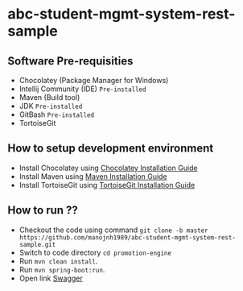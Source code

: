 # abc-student-mgmt-system-rest-sample

## Software Pre-requisities
* Chocolatey (Package Manager for Windows)
* Intellij Community (IDE) ```Pre-installed```
* Maven (Build tool) 
* JDK ```Pre-installed```
* GitBash ```Pre-installed```
* TortoiseGit 

## How to setup development environment
* Install Chocolatey using [Chocolatey Installation Guide](https://chocolatey.org/install)
* Install Maven using [Maven Installation Guide](https://community.chocolatey.org/packages/maven)
* Install TortoiseGit using [TortoiseGit Installation Guide](https://community.chocolatey.org/packages/tortoisegit)

## How to run ??

* Checkout the code using command ```git clone -b master https://github.com/manojnh1989/abc-student-mgmt-system-rest-sample.git```
* Switch to code directory ```cd promotion-engine```
* Run ```mvn clean install```.
* Run ```mvn spring-boot:run```.
* Open link [Swagger](http://localhost:8080/student-mgmt-service/swagger-ui.html#!)

